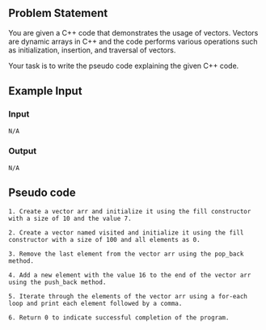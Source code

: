 ## Problem Statement

You are given a C++ code that demonstrates the usage of vectors. Vectors are dynamic arrays in C++ and the code performs various operations such as initialization, insertion, and traversal of vectors. 

Your task is to write the pseudo code explaining the given C++ code.

## Example Input

### Input
```
N/A
```

### Output
```
N/A
```

## Pseudo code

```
1. Create a vector arr and initialize it using the fill constructor with a size of 10 and the value 7.

2. Create a vector named visited and initialize it using the fill constructor with a size of 100 and all elements as 0.

3. Remove the last element from the vector arr using the pop_back method.

4. Add a new element with the value 16 to the end of the vector arr using the push_back method.

5. Iterate through the elements of the vector arr using a for-each loop and print each element followed by a comma.

6. Return 0 to indicate successful completion of the program.
```